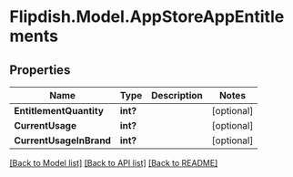# Flipdish.Model.AppStoreAppEntitlements
## Properties

Name | Type | Description | Notes
------------ | ------------- | ------------- | -------------
**EntitlementQuantity** | **int?** |  | [optional] 
**CurrentUsage** | **int?** |  | [optional] 
**CurrentUsageInBrand** | **int?** |  | [optional] 

[[Back to Model list]](../README.md#documentation-for-models) [[Back to API list]](../README.md#documentation-for-api-endpoints) [[Back to README]](../README.md)

